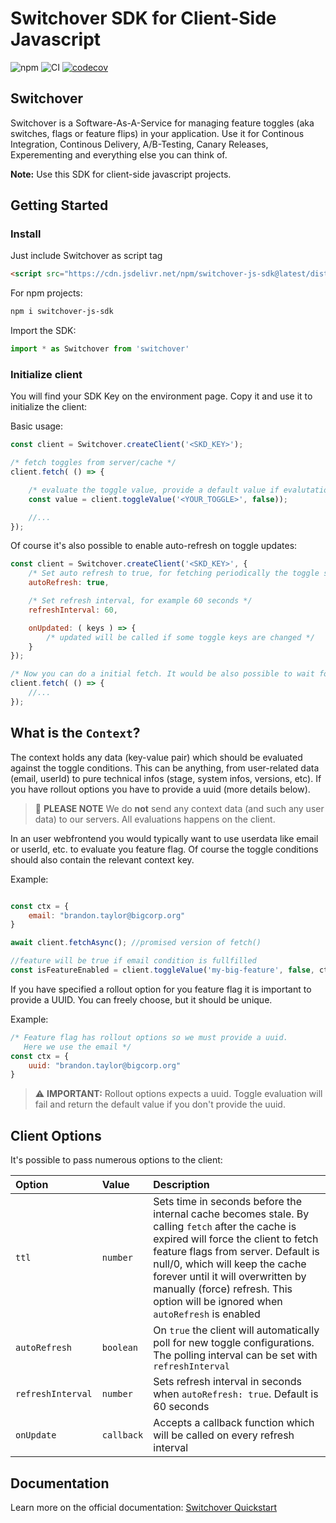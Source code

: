 # Switchover SDK for Client-Side Javascript

![npm](https://img.shields.io/npm/v/switchover-js-sdk)
![CI](https://github.com/switchover-io/js-sdk/workflows/CI/badge.svg)
[![codecov](https://codecov.io/gh/switchover-io/js-sdk/branch/main/graph/badge.svg?token=qVOyfv8fmz)](undefined)

## Switchover

Switchover is a Software-As-A-Service for managing feature toggles (aka switches, flags or feature flips) in your application. Use it for Continous Integration, Continous Delivery, A/B-Testing, Canary Releases, Experementing and everything else you can think of.

__Note:__
Use this SDK for client-side javascript projects.

## Getting Started


### Install
Just include Switchover as script tag

```html
<script src="https://cdn.jsdelivr.net/npm/switchover-js-sdk@latest/dist/switchover.min.js"></script>
```

For npm projects:

```bash
npm i switchover-js-sdk
```

Import the SDK:
```javascript
import * as Switchover from 'switchover'
```

### Initialize client

You will find your SDK Key on the environment page. Copy it and use it to initialize the client:

Basic usage:

```javascript
const client = Switchover.createClient('<SKD_KEY>'); 

/* fetch toggles from server/cache */
client.fetch( () => {

    /* evaluate the toggle value, provide a default value if evalutation fails */
    const value = client.toggleValue('<YOUR_TOGGLE>', false));

    //...
});
```

Of course it's also possible to enable auto-refresh on toggle updates:

```javascript
const client = Switchover.createClient('<SKD_KEY>', {
    /* Set auto refresh to true, for fetching periodically the toggle status */
    autoRefresh: true,

    /* Set refresh interval, for example 60 seconds */
    refreshInterval: 60,

    onUpdated: ( keys ) => {
        /* updated will be called if some toggle keys are changed */
    }
});

/* Now you can do a initial fetch. It would be also possible to wait for the first update cycle */
client.fetch( () => {
    //...
});
```

## What is the `Context`?

The context holds any data (key-value pair) which should be evaluated against the toggle conditions. 
This can be anything, from user-related data (email, userId) to pure technical infos (stage, system infos, versions, etc). If you have rollout options you have to provide a uuid (more details below).

> :eyes: **PLEASE NOTE** 
> We do **not** send any context data (and such any user data) to our servers. All evaluations happens on the client. 

In an user webfrontend you would typically want to use userdata like email or userId, etc. to evaluate you feature flag. Of course the toggle conditions should also contain the relevant context key. 

Example: 
```javascript

const ctx = {
    email: "brandon.taylor@bigcorp.org"
}

await client.fetchAsync(); //promised version of fetch()

//feature will be true if email condition is fullfilled
const isFeatureEnabled = client.toggleValue('my-big-feature', false, ctx);

```

If you have specified a rollout option for you feature flag it is important to provide a UUID. You can freely choose, but it should be unique. 

Example:
```javascript
/* Feature flag has rollout options so we must provide a uuid.
   Here we use the email */
const ctx = {
    uuid: "brandon.taylor@bigcorp.org"
}
```
> :warning: **IMPORTANT:** 
> Rollout options expects a uuid. Toggle evaluation will fail and return the default value if you don't provide the uuid.

## Client Options

It's possible to pass numerous options to the client:

|Option|Value|Description|
|:-----|:----|:----|
| `ttl` | `number` |Sets time in seconds before the internal cache becomes stale. By calling `fetch` after the cache is expired will force the client to fetch feature flags from server. Default is null/0, which will keep the cache forever until it will overwritten by manually (force) refresh. This option will be ignored when `autoRefresh` is enabled |
| `autoRefresh` | `boolean`  | On `true` the client will automatically poll for new toggle configurations. The polling interval can be set with `refreshInterval`
| `refreshInterval` | `number` | Sets refresh interval in seconds when `autoRefresh: true`. Default is 60 seconds|
| `onUpdate` | `callback` | Accepts a callback function which will be called on every refresh interval |



## Documentation

Learn more on the official documentation: <a href="https://support.switch-over.io/docs/quick-primer">Switchover Quickstart</a>







